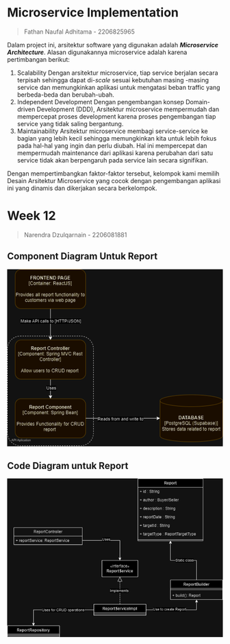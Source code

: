 # Microservice Implementation
> Fathan Naufal Adhitama - 2206825965

Dalam project ini, arsitektur software yang digunakan adalah **_Microservice Architecture_**.
Alasan digunakannya microservice adalah karena pertimbangan berikut:
1. Scalability
Dengan arsitektur microservice, tiap service berjalan secara terpisah sehingga dapat di-_scale_ sesuai kebutuhan masing
-masing service dan memungkinkan aplikasi untuk mengatasi beban traffic yang berbeda-beda dan berubah-ubah.
2. Independent Development
Dengan pengembangan konsep Domain-driven Development (DDD), Arsitektur microservice mempermudah dan mempercepat 
proses development karena proses pengembangan tiap service yang tidak saling bergantung.
3. Maintainability
Arsitektur microservice membagi service-service ke bagian yang lebih kecil sehingga memungkinkan kita untuk lebih
fokus pada hal-hal yang ingin dan perlu diubah. Hal ini mempercepat dan mempermudah maintenance dari aplikasi karena
perubahan dari satu service tidak akan berpengaruh pada service lain secara signifikan.

Dengan mempertimbangkan faktor-faktor tersebut, kelompok kami memilih Desain Arsitektur Microservice yang cocok dengan
pengembangan aplikasi ini yang dinamis dan dikerjakan secara berkelompok.

# Week 12
> Narendra Dzulqarnain - 2206081881
## Component Diagram Untuk Report
![component diagram report.png](assets%2Fimg%2Fcomponent%20diagram%20report.png)
## Code Diagram untuk Report
![code diagram report.png](assets%2Fimg%2Fcode%20diagram%20report.png)
